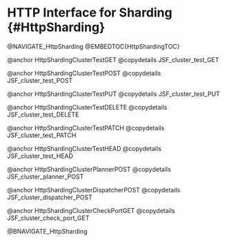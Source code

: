 HTTP Interface for Sharding {#HttpSharding}
===========================================

@NAVIGATE_HttpSharding
@EMBEDTOC{HttpShardingTOC}

@anchor HttpShardingClusterTestGET
@copydetails JSF_cluster_test_GET

@anchor HttpShardingClusterTestPOST
@copydetails JSF_cluster_test_POST

@anchor HttpShardingClusterTestPUT
@copydetails JSF_cluster_test_PUT

@anchor HttpShardingClusterTestDELETE
@copydetails JSF_cluster_test_DELETE

@anchor HttpShardingClusterTestPATCH
@copydetails JSF_cluster_test_PATCH

@anchor HttpShardingClusterTestHEAD
@copydetails JSF_cluster_test_HEAD

@anchor HttpShardingClusterPlannerPOST
@copydetails JSF_cluster_planner_POST

@anchor HttpShardingClusterDispatcherPOST
@copydetails JSF_cluster_dispatcher_POST

@anchor HttpShardingClusterCheckPortGET
@copydetails JSF_cluster_check_port_GET

@BNAVIGATE_HttpSharding
